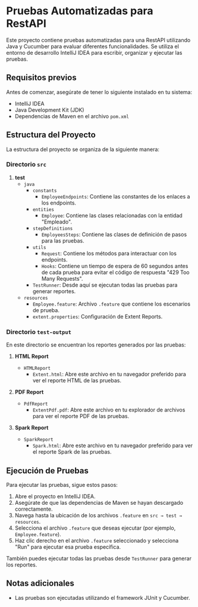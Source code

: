 # Pruebas Automatizadas para RestAPI

Este proyecto contiene pruebas automatizadas para una RestAPI utilizando Java y Cucumber para evaluar diferentes funcionalidades. Se utiliza el entorno de desarrollo IntelliJ IDEA para escribir, organizar y ejecutar las pruebas.

## Requisitos previos

Antes de comenzar, asegúrate de tener lo siguiente instalado en tu sistema:

- IntelliJ IDEA
- Java Development Kit (JDK)
- Dependencias de Maven en el archivo `pom.xml`

## Estructura del Proyecto

La estructura del proyecto se organiza de la siguiente manera:

### Directorio `src`

1. **test**
   - `java`
     - `constants`
       - `EmployeeEndpoints`: Contiene las constantes de los enlaces a los endpoints.
     - `entities`
       - `Employee`: Contiene las clases relacionadas con la entidad "Empleado".
     - `stepDefinitions`
       - `EmployeesSteps`: Contiene las clases de definición de pasos para las pruebas.
     - `utils`
       - `Request`: Contiene los métodos para interactuar con los endpoints.
       - `Hooks`: Contiene un tiempo de espera de 60 segundos antes de cada prueba para evitar el código de respuesta "429 Too Many Requests".
     - `TestRunner`: Desde aquí se ejecutan todas las pruebas para generar reportes.
   - `resources`
     - `Employee.feature`: Archivo `.feature` que contiene los escenarios de prueba.
     - `extent.properties`: Configuración de Extent Reports.

### Directorio `test-output`

En este directorio se encuentran los reportes generados por las pruebas:

1. **HTML Report**
   - `HTMLReport`
     - `Extent.html`: Abre este archivo en tu navegador preferido para ver el reporte HTML de las pruebas.

2. **PDF Report**
   - `PdfReport`
     - `ExtentPdf.pdf`: Abre este archivo en tu explorador de archivos para ver el reporte PDF de las pruebas.

3. **Spark Report**
   - `SparkReport`
     - `Spark.html`: Abre este archivo en tu navegador preferido para ver el reporte Spark de las pruebas.

## Ejecución de Pruebas

Para ejecutar las pruebas, sigue estos pasos:

1. Abre el proyecto en IntelliJ IDEA.
2. Asegúrate de que las dependencias de Maven se hayan descargado correctamente.
3. Navega hasta la ubicación de los archivos `.feature` en `src → test → resources`.
4. Selecciona el archivo `.feature` que deseas ejecutar (por ejemplo, `Employee.feature`).
5. Haz clic derecho en el archivo `.feature` seleccionado y selecciona "Run" para ejecutar esa prueba específica.

También puedes ejecutar todas las pruebas desde `TestRunner` para generar los reportes.

## Notas adicionales

- Las pruebas son ejecutadas utilizando el framework JUnit y Cucumber.